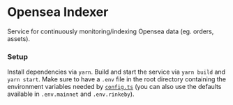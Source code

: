 # Opensea Indexer

Service for continuously monitoring/indexing Opensea data (eg. orders, assets).

### Setup

Install dependencies via `yarn`. Build and start the service via `yarn build` and `yarn start`. Make sure to have a `.env` file in the root directory containing the environment variables needed by [`config.ts`](./src/config.ts) (you can also use the defaults available in `.env.mainnet` and `.env.rinkeby`).
